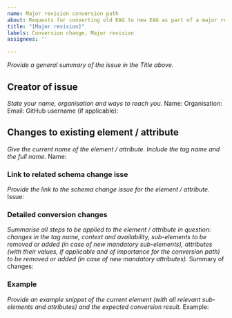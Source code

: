 ```yaml
---
name: Major revision conversion path
about: Requests for converting old EAG to new EAG as part of a major revision
title: "[Major revision]"
labels: Conversion change, Major revision
assignees: ''

---
```


_Provide a general summary of the issue in the Title above._

## Creator of issue
_State your name, organisation and ways to reach you._
Name:
Organisation:
Email:
GitHub username (if applicable):

## Changes to existing element / attribute
_Give the current name of the element / attribute. Include the tag name and the full name._
Name:

### Link to related schema change isse
_Provide the link to the schema change issue for the element / attribute._
Issue:

### Detailed conversion changes
_Summarise all steps to be applied to the element / attribute in question: changes in the tag name, context and availability, sub-elements to be removed or added (in case of new mandatory sub-elements), attributes (with their values, if applicable and of importance for the conversion path) to be removed or added (in case of new mandatory attributes)._
Summary of changes:

### Example
_Provide an example snippet of the current element (with all relevant sub-elements and attributes) and the expected conversion result._
Example:
